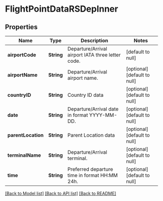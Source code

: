 # FlightPointDataRSDepInner
## Properties

| Name | Type | Description | Notes |
|------------ | ------------- | ------------- | -------------|
| **airportCode** | **String** | Departure/Arrival airport IATA three letter code. | [default to null] |
| **airportName** | **String** | Departure/Arrival airport name. | [optional] [default to null] |
| **countryID** | **String** | Country ID data | [optional] [default to null] |
| **date** | **String** | Departure/Arrival date in format YYYY-MM-DD. | [optional] [default to null] |
| **parentLocation** | **String** | Parent Location data | [optional] [default to null] |
| **terminalName** | **String** | Departure/Arrival terminal. | [optional] [default to null] |
| **time** | **String** | Preferred departure time in format HH:MM 24h. | [optional] [default to null] |

[[Back to Model list]](../README.md#documentation-for-models) [[Back to API list]](../README.md#documentation-for-api-endpoints) [[Back to README]](../README.md)

